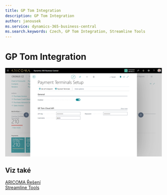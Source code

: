 ```yaml
---
title: GP Tom Integration
description: GP Tom Integration
author: janousek
ms.service: dynamics-365-business-central
ms.search.keywords: Czech, GP Tom Integration, Streamline Tools
---
```

# GP Tom Integration

![Nastavení Platebních terminálů](media/GPTomIntg1_1280x720.png)



## Viz také
[ARICOMA Řešení](../index.md)  
[Streamline Tools](../StreamlineTools/streamlinetools.md)  
